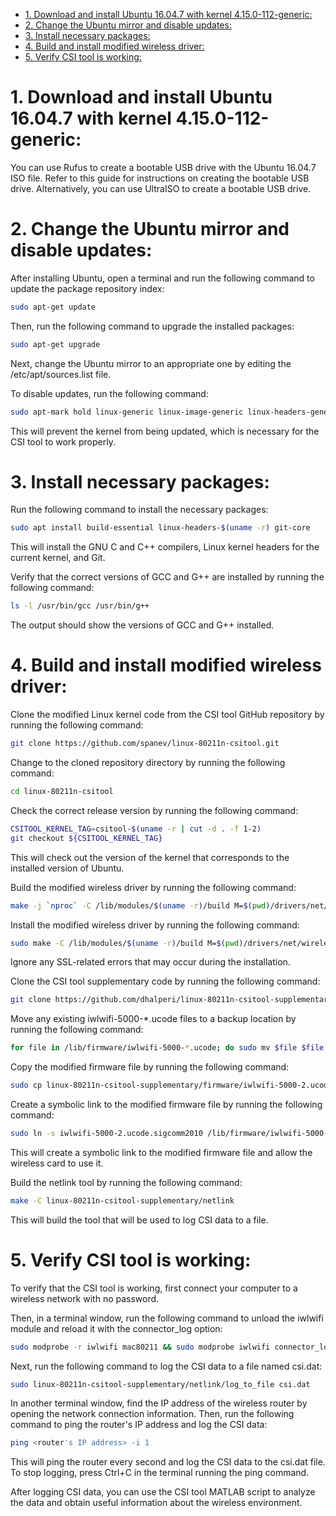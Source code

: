 - [1. Download and install Ubuntu 16.04.7 with kernel 4.15.0-112-generic:](#1-download-and-install-ubuntu-16047-with-kernel-4150-112-generic)
- [2. Change the Ubuntu mirror and disable updates:](#2-change-the-ubuntu-mirror-and-disable-updates)
- [3. Install necessary packages:](#3-install-necessary-packages)
- [4. Build and install modified wireless driver:](#4-build-and-install-modified-wireless-driver)
- [5. Verify CSI tool is working:](#5-verify-csi-tool-is-working)



# 1. Download and install Ubuntu 16.04.7 with kernel 4.15.0-112-generic:

You can use Rufus to create a bootable USB drive with the Ubuntu 16.04.7 ISO file. Refer to this guide for instructions on creating the bootable USB drive. Alternatively, you can use UltraISO to create a bootable USB drive.

# 2. Change the Ubuntu mirror and disable updates:

After installing Ubuntu, open a terminal and run the following command to update the package repository index:

```bash
sudo apt-get update
```

Then, run the following command to upgrade the installed packages:

```bash
sudo apt-get upgrade
```

Next, change the Ubuntu mirror to an appropriate one by editing the /etc/apt/sources.list file.

To disable updates, run the following command:

```bash
sudo apt-mark hold linux-generic linux-image-generic linux-headers-generic linux-signed-generic
```

This will prevent the kernel from being updated, which is necessary for the CSI tool to work properly.

# 3. Install necessary packages:

Run the following command to install the necessary packages:

```bash
sudo apt install build-essential linux-headers-$(uname -r) git-core
```

This will install the GNU C and C++ compilers, Linux kernel headers for the current kernel, and Git.

Verify that the correct versions of GCC and G++ are installed by running the following command:

```bash
ls -l /usr/bin/gcc /usr/bin/g++
```

The output should show the versions of GCC and G++ installed.

# 4. Build and install modified wireless driver:

Clone the modified Linux kernel code from the CSI tool GitHub repository by running the following command:

```bash
git clone https://github.com/spanev/linux-80211n-csitool.git
```

Change to the cloned repository directory by running the following command:

```bash
cd linux-80211n-csitool
```

Check the correct release version by running the following command:

```bash
CSITOOL_KERNEL_TAG=csitool-$(uname -r | cut -d . -f 1-2)
git checkout ${CSITOOL_KERNEL_TAG}
```

This will check out the version of the kernel that corresponds to the installed version of Ubuntu.

Build the modified wireless driver by running the following command:

```bash
make -j `nproc` -C /lib/modules/$(uname -r)/build M=$(pwd)/drivers/net/wireless/intel/iwlwifi modules
```

Install the modified wireless driver by running the following command:

```bash
sudo make -C /lib/modules/$(uname -r)/build M=$(pwd)/drivers/net/wireless/intel/iwlwifi INSTALL_MOD_DIR=updates modules_install
```

Ignore any SSL-related errors that may occur during the installation.

Clone the CSI tool supplementary code by running the following command:

```bash
git clone https://github.com/dhalperi/linux-80211n-csitool-supplementary.git
```

Move any existing iwlwifi-5000-*.ucode files to a backup location by running the following command:

```bash
for file in /lib/firmware/iwlwifi-5000-*.ucode; do sudo mv $file $file.orig; done
```

Copy the modified firmware file by running the following command:

```bash
sudo cp linux-80211n-csitool-supplementary/firmware/iwlwifi-5000-2.ucode.sigcomm2010 /lib/firmware/
```

Create a symbolic link to the modified firmware file by running the following command:

```bash
sudo ln -s iwlwifi-5000-2.ucode.sigcomm2010 /lib/firmware/iwlwifi-5000-2.ucode
```

This will create a symbolic link to the modified firmware file and allow the wireless card to use it.

Build the netlink tool by running the following command:

```bash
make -C linux-80211n-csitool-supplementary/netlink
```

This will build the tool that will be used to log CSI data to a file.

# 5. Verify CSI tool is working:

To verify that the CSI tool is working, first connect your computer to a wireless network with no password.

Then, in a terminal window, run the following command to unload the iwlwifi module and reload it with the connector_log option:

```bash
sudo modprobe -r iwlwifi mac80211 && sudo modprobe iwlwifi connector_log=0x1
```

Next, run the following command to log the CSI data to a file named csi.dat:

```bash
sudo linux-80211n-csitool-supplementary/netlink/log_to_file csi.dat
```

In another terminal window, find the IP address of the wireless router by opening the network connection information. Then, run the following command to ping the router's IP address and log the CSI data:

```bash
ping <router's IP address> -i 1
```

This will ping the router every second and log the CSI data to the csi.dat file. To stop logging, press Ctrl+C in the terminal running the ping command.

After logging CSI data, you can use the CSI tool MATLAB script to analyze the data and obtain useful information about the wireless environment.